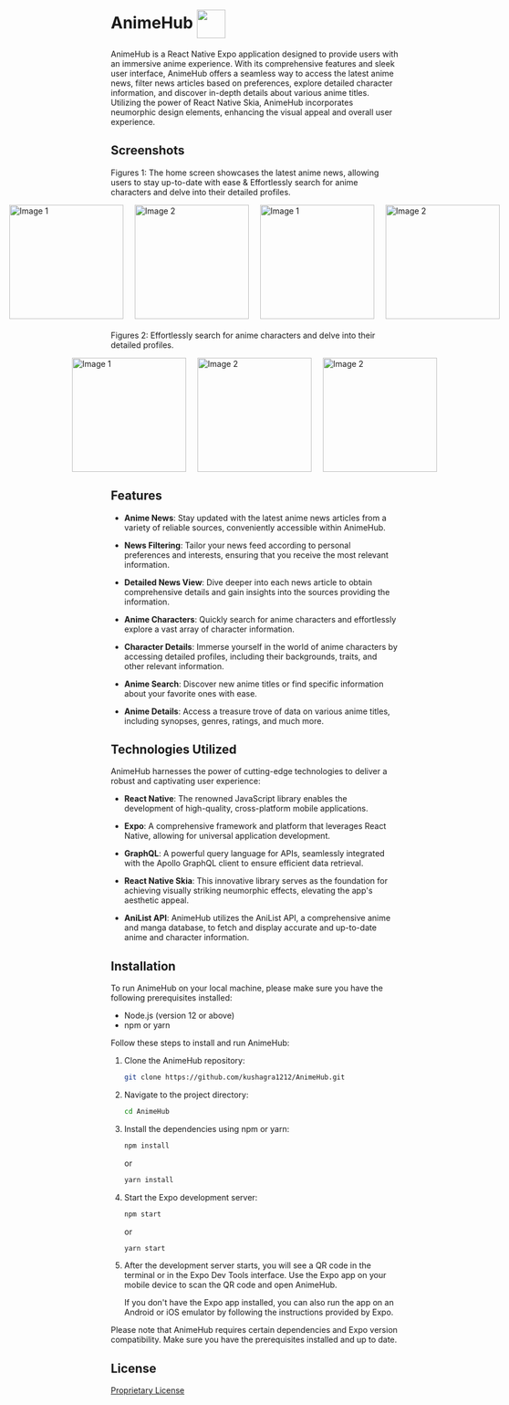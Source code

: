 # AnimeHub <img align='center' src='https://firebasestorage.googleapis.com/v0/b/eimentum.appspot.com/o/animeHub%2Fadaptive-icon.png?alt=media&token=14e06def-0ca5-4eae-b6e2-5964da33d43b' width="50">

AnimeHub is a React Native Expo application designed to provide users with an immersive anime experience. With its comprehensive features and sleek user interface, AnimeHub offers a seamless way to access the latest anime news, filter news articles based on preferences, explore detailed character information, and discover in-depth details about various anime titles. Utilizing the power of React Native Skia, AnimeHub incorporates neumorphic design elements, enhancing the visual appeal and overall user experience.

## Screenshots

Figures 1: The home screen showcases the latest anime news, allowing users to stay up-to-date with ease & Effortlessly search for anime characters and delve into their detailed profiles.
<div align="left" style="display: flex; flex-direction: column;margin-bottom:20px">
    <div style="display: flex; justify-content: center; gap: 20px;">
        <img src="https://firebasestorage.googleapis.com/v0/b/eimentum.appspot.com/o/animeHub%2FVideoCapture_20230709-011102.jpg?alt=media&token=3df44cdb-8ba3-4982-b8de-df96e5fbbd8d" width="200" alt="Image 1">
        <img src="https://firebasestorage.googleapis.com/v0/b/eimentum.appspot.com/o/animeHub%2FVideoCapture_20230709-011109.jpg?alt=media&token=1552ef1d-b5b0-4a8b-b705-d89e6945bbcc" width="200" alt="Image 2">
          <img src="https://firebasestorage.googleapis.com/v0/b/eimentum.appspot.com/o/animeHub%2FVideoCapture_20230709-011250.jpg?alt=media&token=8db6a34b-f6dd-4d83-990c-62b9741a2d9a" width="200" alt="Image 1">
        <img src="https://firebasestorage.googleapis.com/v0/b/eimentum.appspot.com/o/animeHub%2FVideoCapture_20230709-011253.jpg?alt=media&token=22e368c9-3a8b-49cb-91c6-a97fed5a7e46" width="200" alt="Image 2">
</div>
</div>

Figures 2: Effortlessly search for anime characters and delve into their detailed profiles.
<div align="left" style="display: flex; flex-direction: column;margin-bottom:20px">
    <div style="display: flex; justify-content: center; gap: 20px;">
        <img src="https://firebasestorage.googleapis.com/v0/b/eimentum.appspot.com/o/animeHub%2FVideoCapture_20230709-011259.jpg?alt=media&token=62ccdc8c-2a46-4625-bbb2-13737f0e80f7" width="200" alt="Image 1">
        <img src="https://firebasestorage.googleapis.com/v0/b/eimentum.appspot.com/o/animeHub%2FVideoCapture_20230709-011321.jpg?alt=media&token=ad5b49b2-edc1-4152-92b8-7418f5bc87b1" width="200" alt="Image 2">
        <img src="https://firebasestorage.googleapis.com/v0/b/eimentum.appspot.com/o/animeHub%2FVideoCapture_20230709-011311.jpg?alt=media&token=c767262b-3ee0-44b7-8b4c-561c17fb3fbc" width="200" alt="Image 2">
    </div>
</div>


## Features

- **Anime News**: Stay updated with the latest anime news articles from a variety of reliable sources, conveniently accessible within AnimeHub.

- **News Filtering**: Tailor your news feed according to personal preferences and interests, ensuring that you receive the most relevant information.

- **Detailed News View**: Dive deeper into each news article to obtain comprehensive details and gain insights into the sources providing the information.

- **Anime Characters**: Quickly search for anime characters and effortlessly explore a vast array of character information.

- **Character Details**: Immerse yourself in the world of anime characters by accessing detailed profiles, including their backgrounds, traits, and other relevant information.

- **Anime Search**: Discover new anime titles or find specific information about your favorite ones with ease.

- **Anime Details**: Access a treasure trove of data on various anime titles, including synopses, genres, ratings, and much more.



## Technologies Utilized

AnimeHub harnesses the power of cutting-edge technologies to deliver a robust and captivating user experience:

- **React Native**: The renowned JavaScript library enables the development of high-quality, cross-platform mobile applications.

- **Expo**: A comprehensive framework and platform that leverages React Native, allowing for universal application development.

- **GraphQL**: A powerful query language for APIs, seamlessly integrated with the Apollo GraphQL client to ensure efficient data retrieval.

- **React Native Skia**: This innovative library serves as the foundation for achieving visually striking neumorphic effects, elevating the app's aesthetic appeal.

- **AniList API**: AnimeHub utilizes the AniList API, a comprehensive anime and manga database, to fetch and display accurate and up-to-date anime and character information.

Installation
--------------
To run AnimeHub on your local machine, please make sure you have the following prerequisites installed:

- Node.js (version 12 or above)
- npm or yarn

Follow these steps to install and run AnimeHub:

1. Clone the AnimeHub repository:
   ```bash
   git clone https://github.com/kushagra1212/AnimeHub.git
   ```

2. Navigate to the project directory:
   ```bash
   cd AnimeHub
   ```

3. Install the dependencies using npm or yarn:
   ```bash
   npm install
   ```
   or
   ```bash
   yarn install
   ```

4. Start the Expo development server:
   ```bash
   npm start
   ```
   or
   ```bash
   yarn start
   ```

5. After the development server starts, you will see a QR code in the terminal or in the Expo Dev Tools interface. Use the Expo app on your mobile device to scan the QR code and open AnimeHub.

   If you don't have the Expo app installed, you can also run the app on an Android or iOS emulator by following the instructions provided by Expo.

Please note that AnimeHub requires certain dependencies and Expo version compatibility. Make sure you have the prerequisites installed and up to date.



## License

[Proprietary License](https://github.com/kushagra1212/AnimeHub/blob/main/LICENSE.txt)
